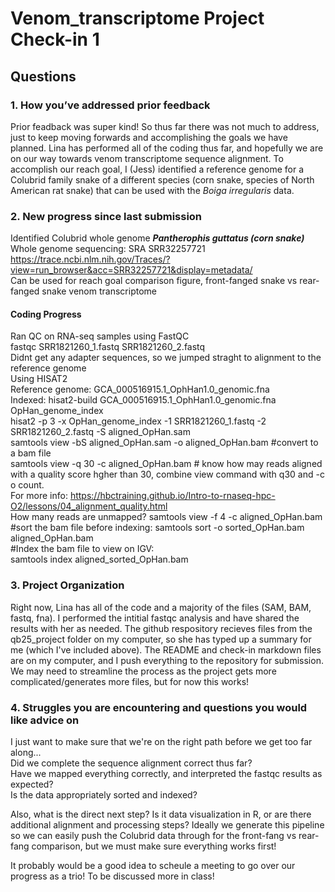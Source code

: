 # Venom_transcriptome Project Check-in 1

## Questions
### 1. How you’ve addressed prior feedback 
Prior feadback was super kind! So thus far there was not much to address, just to keep moving forwards and accomplishing the goals we have planned. Lina has performed all of the coding thus far, and hopefully we are on our way towards venom transcriptome sequence alignment. To accomplish our reach goal, I (Jess) identified a reference genome for a Colubrid family snake of a different species (corn snake, species of North American rat snake) that can be used with the *Boiga irregularis* data.  

### 2. New progress since last submission 
Identified Colubrid whole genome
***Pantherophis guttatus (corn snake)***\
Whole genome sequencing: SRA SRR32257721\
https://trace.ncbi.nlm.nih.gov/Traces/?view=run_browser&acc=SRR32257721&display=metadata/  
Can be used for reach goal comparison figure, front-fanged snake vs rear-fanged snake venom transcriptome 

#### Coding Progress
Ran QC on RNA-seq samples using FastQC  
fastqc SRR1821260_1.fastq SRR1821260_2.fastq  
Didnt get any adapter sequences, so we jumped straght to alignment to the reference genome  
Using HISAT2   
Reference genome: GCA_000516915.1_OphHan1.0_genomic.fna   
Indexed:  hisat2-build GCA_000516915.1_OphHan1.0_genomic.fna OpHan_genome_index   
hisat2 -p 3 -x OpHan_genome_index -1 SRR1821260_1.fastq -2 SRR1821260_2.fastq -S aligned_OpHan.sam   
samtools view -bS aligned_OpHan.sam -o aligned_OpHan.bam #convert to a bam file   
samtools view -q 30 -c aligned_OpHan.bam # know how may reads aligned with a quality score hgher than 30, combine view command with q30 and -c o count.   
For more info: https://hbctraining.github.io/Intro-to-rnaseq-hpc-O2/lessons/04_alignment_quality.html    
How many reads are unmapped? samtools view -f 4 -c aligned_OpHan.bam    
#sort the bam file before indexing: samtools sort -o sorted_OpHan.bam aligned_OpHan.bam    
#Index the bam file to view on IGV:  
samtools index aligned_sorted_OpHan.bam   

### 3. Project Organization  
Right now, Lina has all of the code and a majority of the files (SAM, BAM, fastq, fna). I performed the intitial fastqc analysis and have shared the results with her as needed. The github respository recieves files from the qb25_project folder on my computer, so she has typed up a summary for me (which I've included above). The README and check-in markdown files are on my computer, and I push everything to the repository for submission. We may need to streamline the process as the project gets more complicated/generates more files, but for now this works! 

### 4. Struggles you are encountering and questions you would like advice on     
I just want to make sure that we're on the right path before we get too far along...  
Did we complete the sequence alignment correct thus far?   
Have we mapped everything correctly, and interpreted the fastqc results as expected?  
Is the data appropriately sorted and indexed? 

Also, what is the direct next step? Is it data visualization in R, or are there additional alignment and processing steps? 
Ideally we generate this pipeline so we can easily push the Colubrid data through for the front-fang vs rear-fang comparison, but we must make sure everything works first! 

It probably would be a good idea to scheule a meeting to go over our progress as a trio! To be discussed more in class! 
